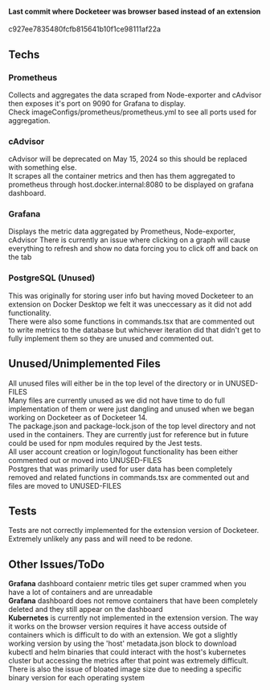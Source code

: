 
<h4>Last commit where Docketeer was browser based instead of an extension</h4>
c927ee7835480fcfb815641b10f1ce98111af22a


<h2>Techs</h2>
<h3>Prometheus</h3>
Collects and aggregates the data scraped from Node-exporter and cAdvisor then exposes it's port on 9090 for Grafana to display.<br />
Check imageConfigs/prometheus/prometheus.yml to see all ports used for aggregation.

<h3>cAdvisor</h3>
cAdvisor will be deprecated on May 15, 2024 so this should be replaced with something else.<br />
It scrapes all the container metrics and then has them aggregated to prometheus through host.docker.internal:8080 to be displayed on grafana dashboard.

<h3>Grafana</h3>
Displays the metric data aggregated by Prometheus, Node-exporter, cAdvisor
There is currently an issue where clicking on a graph will cause everything to refresh and show no data forcing you to click off and back on the tab

<h3>PostgreSQL (Unused)</h3>
This was originally for storing user info but having moved Docketeer to an extension on Docker Desktop we felt it was uneccessary as it did not add functionality.<br />
There were also some functions in commands.tsx that are commented out to write metrics to the database but whichever iteration did that didn't get to fully implement them so they are unused and commented out. 

<h2>Unused/Unimplemented Files</h2>
All unused files will either be in the top level of the directory or in UNUSED-FILES<br />
Many files are currently unused as we did not have time to do full implementation of them or were just dangling and unused when we began working on Docketeer as of Docketeer 14.<br />
The package.json and package-lock.json of the top level directory and not used in the containers. They are currently just for reference but in future could be used for npm modules required by the Jest tests.<br />
All user account creation or login/logout functionality has been either commented out or moved into UNUSED-FILES<br />
Postgres that was primarily used for user data has been completely removed and related functions in commands.tsx are commented out and files are moved to UNUSED-FILES

<h2>Tests</h2>
Tests are not correctly implemented for the extension version of Docketeer. Extremely unlikely any pass and will need to be redone.

<h2>Other Issues/ToDo</h2>
<strong>Grafana</strong> dashboard contaienr metric tiles get super crammed when you have a lot of containers and are unreadable<br />
<strong>Grafana</strong> dashboard does not remove containers that have been completely deleted and they still appear on the dashboard<br />
<strong>Kubernetes</strong> is currently not implemented in the extension version. The way it works on the browser version requires it have access outside of containers which is difficult to do with an extension. We got a slightly working version by using the 'host' metadata.json block to download kubectl and helm binaries that could interact with the host's kubernetes cluster but accessing the metrics after that point was extremely difficult. There is also the issue of bloated image size due to needing a specific binary version for each operating system<br />
